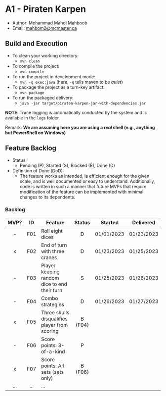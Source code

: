 # A1 - Piraten Karpen

  * Author: Mohammad Mahdi Mahboob
  * Email: mahbom2@mcmaster.ca

## Build and Execution

  * To clean your working directory:
    * `mvn clean`
  * To compile the project:
    * `mvn compile`
  * To run the project in development mode:
    * `mvn -q exec:java` (here, `-q` tells maven to be _quiet_)
  * To package the project as a turn-key artifact:
    * `mvn package`
  * To run the packaged delivery:
    * `java -jar target/piraten-karpen-jar-with-dependencies.jar`

  __NOTE__: Trace logging is automatically conducted by the system and is available in the `logs` folder.

Remark: **We are assuming here you are using a _real_ shell (e.g., anything but PowerShell on Windows)**

## Feature Backlog

 * Status:
   * Pending (P), Started (S), Blocked (B), Done (D)
 * Definition of Done (DoD):
   * The feature works as intended, is efficient enough for the given scale, and is well documented
     or easy to understand. Additionally, code is written in such a manner that future MVPs that
     require modification of the feature can be implemented with minimal changes to its dependents.

### Backlog

| MVP? | ID  | Feature  | Status  |  Started  | Delivered |
| :-:  |:-:  |---       | :-:     | :-:       | :-:       |
| -   | F01 | Roll eight dices  | D | 01/01/2023 | 01/23/2023 |
| x   | F02 | End of turn with three cranes | D | 01/23/2023 | 01/25/2023 |
| -   | F03 | Player keeping random dice to end their turn | S | 01/25/2023 | 01/26/2023 |
| -   | F04 | Combo strategies | D | 01/26/2023 | 01/27/2023 |
| x   | F05 | Three skulls disqualifies player from scoring | B (F04) | |
| -   | F06 | Score points: 3-of-a-kind | P | |
| x   | F07 | Score points: All sets (sets only) | B (F06) | |
| ... | ... | ... |

